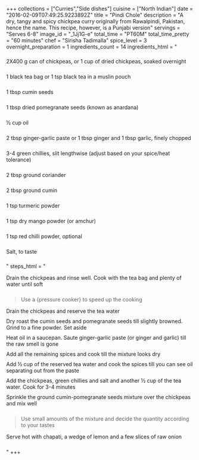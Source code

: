 +++
collections = ["Curries","Side dishes"]
cuisine = ["North Indian"]
date = "2016-02-09T07:49:25.9223892Z"
title = "Pindi Chole"
description = "A dry, tangy and spicy chickpea curry originally from Rawalpindi, Pakistan, hence the name. This recipe, however, is a Punjabi version"
servings = "Serves 6-8"
image_id = "_1Jj1G-e"
total_time = "PT60M"
total_time_pretty = "60 minutes"
chef = "Sirisha Tadimalla"
spice_level = 3
overnight_preparation = 1
ingredients_count = 14
ingredients_html = "<ul style='padding-left: 0; list-style: none;'><li itemprop='recipeIngredient' style='margin: 8px 0px;padding: 8px 0px;'>2X400 g can of chickpeas, or 1 cup of dried chickpeas, soaked overnight</li><li itemprop='recipeIngredient' style='margin: 8px 0px;padding: 8px 0px;'>1 black tea bag or 1 tsp black tea in a muslin pouch</li><li itemprop='recipeIngredient' style='margin: 8px 0px;padding: 8px 0px;'>1 tbsp cumin seeds</li><li itemprop='recipeIngredient' style='margin: 8px 0px;padding: 8px 0px;'>1 tbsp dried pomegranate seeds (known as anardana)</li><li itemprop='recipeIngredient' style='margin: 8px 0px;padding: 8px 0px;'>½ cup oil</li><li itemprop='recipeIngredient' style='margin: 8px 0px;padding: 8px 0px;'>2 tbsp ginger-garlic paste or 1 tbsp ginger and 1 tbsp garlic, finely chopped</li><li itemprop='recipeIngredient' style='margin: 8px 0px;padding: 8px 0px;'>3-4 green chillies, slit lengthwise (adjust based on your spice/heat tolerance)</li><li itemprop='recipeIngredient' style='margin: 8px 0px;padding: 8px 0px;'>2 tbsp ground coriander</li><li itemprop='recipeIngredient' style='margin: 8px 0px;padding: 8px 0px;'>2 tbsp ground cumin</li><li itemprop='recipeIngredient' style='margin: 8px 0px;padding: 8px 0px;'>1 tsp turmeric powder</li><li itemprop='recipeIngredient' style='margin: 8px 0px;padding: 8px 0px;'>1 tsp dry mango powder (or amchur)</li><li itemprop='recipeIngredient' style='margin: 8px 0px;padding: 8px 0px;'>1 tsp red chilli powder, optional</li><li itemprop='recipeIngredient' style='margin: 8px 0px;padding: 8px 0px;'>Salt, to taste</li></ul>"
steps_html = "<ol style='list-style: none inside; padding-left: 0px;'><li style='padding-bottom: 10px;'><i class='step-track-icon fa fa-square-o'></i><span class='step-text' itemprop='recipeInstructions'>Drain the chickpeas and rinse well. Cook with the tea bag and plenty of water until soft</span></li><blockquote>Use a {pressure cooker} to speed up the cooking</blockquote><li style='padding-bottom: 10px;'><i class='step-track-icon fa fa-square-o'></i><span class='step-text' itemprop='recipeInstructions'>Drain the chickpeas and reserve the tea water </span></li><li style='padding-bottom: 10px;'><i class='step-track-icon fa fa-square-o'></i><span class='step-text' itemprop='recipeInstructions'>Dry roast the cumin seeds and pomegranate seeds till slightly browned. Grind to a fine powder. Set aside</span></li><li style='padding-bottom: 10px;'><i class='step-track-icon fa fa-square-o'></i><span class='step-text' itemprop='recipeInstructions'>Heat oil in a saucepan. Saute ginger-garlic paste (or ginger and garlic) till the raw smell is gone</span></li><li style='padding-bottom: 10px;'><i class='step-track-icon fa fa-square-o'></i><span class='step-text' itemprop='recipeInstructions'>Add all the remaining spices and cook till the mixture looks dry</span></li><li style='padding-bottom: 10px;'><i class='step-track-icon fa fa-square-o'></i><span class='step-text' itemprop='recipeInstructions'>Add ½ cup of the reserved tea water and cook the spices till you can see oil separating out from the paste</span></li><li style='padding-bottom: 10px;'><i class='step-track-icon fa fa-square-o'></i><span class='step-text' itemprop='recipeInstructions'>Add the chickpeas, green chillies and salt and another ½ cup of the tea water. Cook for 3-4 minutes</span></li><li style='padding-bottom: 10px;'><i class='step-track-icon fa fa-square-o'></i><span class='step-text' itemprop='recipeInstructions'>Sprinkle the ground cumin-pomegranate seeds mixture over the chickpeas and mix well</span></li><blockquote>Use small amounts of the mixture and decide the quantity according to your tastes</blockquote><li style='padding-bottom: 10px;'><i class='step-track-icon fa fa-square-o'></i><span class='step-text' itemprop='recipeInstructions'>Serve hot with chapati, a wedge of lemon and a few slices of raw onion</span></li></ol>"
+++
